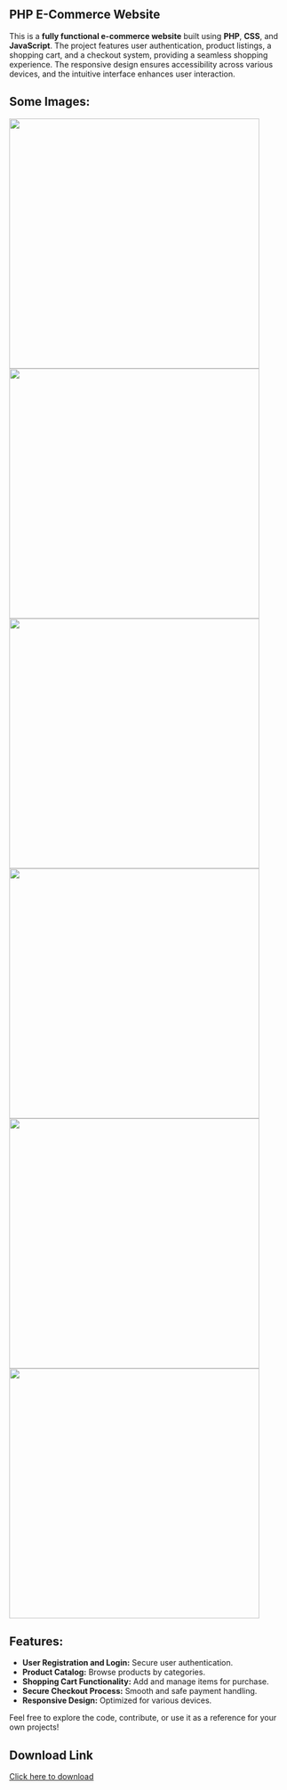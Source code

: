 ## **PHP E-Commerce Website**

This is a **fully functional e-commerce website** built using **PHP**, **CSS**, and **JavaScript**. The project features user authentication, product listings, a shopping cart, and a checkout system, providing a seamless shopping experience. The responsive design ensures accessibility across various devices, and the intuitive interface enhances user interaction.

## Some Images:
<img width="450px;" src="https://firebasestorage.googleapis.com/v0/b/images-37c36.appspot.com/o/Screenshot%20(23).png?alt=media&token=14c4f26d-b1ef-4f79-8bfa-7b005052ed5e"/>
<img width="450px;" src="https://firebasestorage.googleapis.com/v0/b/images-37c36.appspot.com/o/Screenshot%20(25).png?alt=media&token=56abdfa8-ee0a-444e-a7dc-ae6ba0bb1f1f"/>
<img width="450px;" src="https://firebasestorage.googleapis.com/v0/b/images-37c36.appspot.com/o/Screenshot%20(24).png?alt=media&token=59d70111-8870-4495-93e8-815aff5d7e83"/>
<img width="450px;" src="https://firebasestorage.googleapis.com/v0/b/images-37c36.appspot.com/o/Screenshot%20(28).png?alt=media&token=7f1ff4ec-fd93-4134-8c25-2aeebcb3f858"/>
<img width="450px;" src="https://firebasestorage.googleapis.com/v0/b/images-37c36.appspot.com/o/Screenshot%20(26).png?alt=media&token=6343a4c3-559c-4f4c-b214-eb70bc9cfcbf"/>
<img width="450px;" src="https://firebasestorage.googleapis.com/v0/b/images-37c36.appspot.com/o/Screenshot%20(27).png?alt=media&token=23713433-66e9-47b9-b0da-57fc0fd5bcb7"/>

## **Features:**
- **User Registration and Login:** Secure user authentication.
- **Product Catalog:** Browse products by categories.
- **Shopping Cart Functionality:** Add and manage items for purchase.
- **Secure Checkout Process:** Smooth and safe payment handling.
- **Responsive Design:** Optimized for various devices.

Feel free to explore the code, contribute, or use it as a reference for your own projects!

## Download Link

[Click here to download](https://github.com/Shashwat787/Ecommerce-Website/archive/refs/heads/main.zip)
